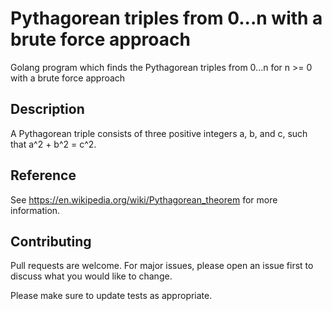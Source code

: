# Pythagorean triples from 0...n with a brute force approach

Golang program which finds the Pythagorean triples from 0...n for n >= 0 with a brute force approach

## Description

A Pythagorean triple consists of three positive integers a, b, and c, such that a^2 + b^2 = c^2.

## Reference

See https://en.wikipedia.org/wiki/Pythagorean_theorem for more information.

## Contributing

Pull requests are welcome. For major issues, please open an issue first to discuss what you would like to change.

Please make sure to update tests as appropriate.